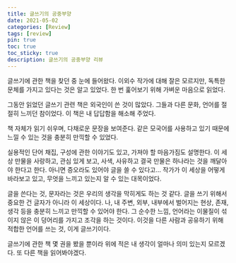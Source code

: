 ```yaml
---
title: 글쓰기의 공중부양
date: 2021-05-02
categories: [Review]
tags: [review]
pin: true
toc: true
toc_sticky: true
description: 글쓰기의 공중부양 리뷰
---
```


글쓰기에 관한 책을 찾던 중 눈에 들어왔다. 이외수 작가에 대해 잘은 모르지만, 독특한 문체를 가지고 있다는 것은 알고 있었다. 한 번 훑어보기 위해 가벼운 마음으로 읽었다.

그동안 읽었던 글쓰기 관련 책은 외국인이 쓴 것이 많았다. 그들과 다른 문화, 언어를 절절히 느끼던 참이었다. 이 책은 내 답답함을 해소해 주었다.

책 자체가 읽기 쉬우며, 다채로운 문장을 보여준다. 같은 모국어를 사용하고 있기 때문에 느낄 수 있는 것을 충분히 만끽할 수 있었다.

실용적인 단어 채집, 구성에 관한 이야기도 있고, 가져야 할 마음가짐도 설명한다. 이 세상 만물을 사랑하고, 관심 있게 보고, 사색, 사유하고 결국 만물은 하나라는 것을 깨달아야 한다고 한다. 아니면 증오라도 있어야 글을 쓸 수 있다고... 작가가 이 세상을 어떻게 바라보고 있고, 무엇을 느끼고 있는지 알 수 있는 대목이었다.

글을 쓴다는 것, 문자라는 것은 우리의 생각을 막히게도 하는 것 같다. 글을 쓰기 위해서 중요한 건 글자가 아니라 이 세상이다. 나, 내 주변, 외부, 내부에서 벌어지는 현상, 존재, 생각 등을 충분히 느끼고 만끽할 수 있어야 한다. 그 순수한 느낌, 언어라는 이물질이 섞이지 않은 이 덩어리를 가지고 조각을 하는 것이다. 이것을 다른 사람과 공유하기 위해 적합한 언어를 쓰는 것, 이게 글쓰기이다.

글쓰기에 관한 책 몇 권을 봤을 뿐이라 위에 적은 내 생각이 얼마나 의미 있는지 모르겠다. 또 다른 책을 읽어봐야겠다.


